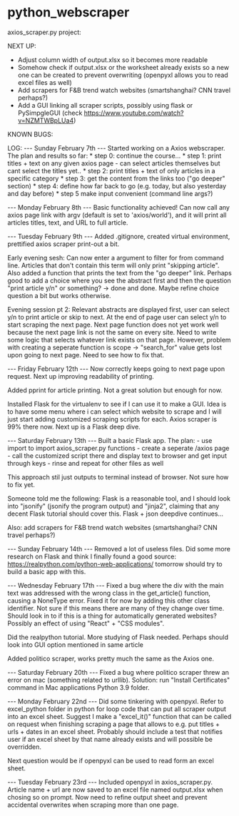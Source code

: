 # python_webscraper

axios_scraper.py project:

NEXT UP:
- Adjust column width of output.xlsx so it becomes more readable
- Somehow check if output.xlsx or the worksheet already exists so a new one can be created to prevent overwriting (openpyxl allows you to read excel files as well)
- Add scrapers for F&B trend watch websites (smartshanghai? CNN travel perhaps?)
- Add a GUI linking all scraper scripts, possibly using flask or PySimpgleGUI (check https://www.youtube.com/watch?v=NZMTWBpLUa4)


KNOWN BUGS:

LOG:
--- Sunday February 7th ---
Started working on a Axios webscraper. The plan and results so far:
    * step 0: continue the course...
    * step 1: print titles + text on any given axios page
        - can select articles themselves but cant select the titles yet..
    * step 2: print titles + text of only articles in a specific category
    * step 3: get the content from the links too ("go deeper" section)
    * step 4: define how far back to go (e.g. today, but also yesterday and day before)
    * step 5 make input convenient (command line args?)

--- Monday February 8th ---
Basic functionality achieved! Can now call any axios page link with argv (default is set to 'axios/world'), and it will print all articles titles, text, and URL to full article.

--- Tuesday February 9th ---
Added .gitignore, created virtual environment, prettified axios scraper print-out a bit.

Early evening sesh: Can now enter a argument to filter for from command line.  Articles that don't contain this term will only print "skipping article". Also added a function that prints the text from the "go deeper" link. Perhaps good to add a choice where you see the abstract first and then the question "print article y/n" or something? -> done and done. Maybe refine choice question a bit but works otherwise.

Evening session pt 2: Relevant abstracts are displayed first, user can select y/n to print article or skip to next. At the end of page user can select y/n to start scraping the next page. Next page function does not yet work well because the next page link is not the same on every site. Need to write some logic that selects whatever link exists on that page. However, problem with creating a seperate function is scope -> "search_for" value gets lost upon going to next page. Need to see how to fix that.

--- Friday February 12th ---
Now correctly keeps going to next page upon request. Next up improving readability of printing.

Added pprint for article printing. Not a great solution but enough for now.

Installed Flask for the virtualenv to see if I can use it to make a GUI. Idea is to have some menu where i can select which website to scrape and I will just start adding customized scraping scripts for each. Axios scraper is 99% there now. Next up is a Flask deep dive.

--- Saturday February 13th ---
Built a basic Flask app. The plan:
    - use import to import axios_scraper.py functions
    - create a seperate /axios page
    - call the customized script there and display text to browser and get input through keys
    - rinse and repeat for other files as well 

This approach stil just outputs to terminal instead of browser. Not sure how to fix yet.

Someone told me the following: Flask is a reasonable tool, and I should look into "jsonify" (jsonify the program output) and "jinja2", claiming that any decent Flask tutorial should cover this. Flask + json deepdive continues...

Also: add scrapers for F&B trend watch websites (smartshanghai? CNN travel perhaps?)

--- Sunday February 14th ---
Removed a lot of useless files. Did some more research on Flask and think I finally found a good source: https://realpython.com/python-web-applications/ tomorrow should try to build a basic app with this. 

--- Wednesday February 17th ---
Fixed a bug where the div with the main text was addressed with the wrong class in the get_article() function, causing a NoneType error. Fixed it for now by adding this other class identifier. Not sure if this means there are many of they change over time. Should look in to if this is a thing for automatically generated websites? Possibly an effect of using "React" + "CSS modules".

Did the realpython tutorial. More studying of Flask needed. Perhaps should look into GUI option mentioned in same article

Added politico scraper, works pretty much the same as the Axios one.

--- Saturday February 20th ---
Fixed a bug where politico scraper threw an error on mac (something related to urllib). Solution: run "Install Certificates" command in Mac applications Python 3.9 folder.

--- Monday February 22nd ---
Did some tinkering with openpyxl. Refer to excel_python folder in python for loop code that can put all scraper output into an excel sheet. Suggest I make a "excel_it()" function that can be called on request when finishing scraping a page that allows to e.g. put titles + urls + dates in an excel sheet. Probably should include a test that notifies user if an excel sheet by that name already exists and will possible be overridden.

Next question would be if openpyxl can be used to read form an excel sheet.

--- Tuesday February 23rd ---
Included openpyxl in axios_scraper.py. Article name + url are now saved to an excel file named output.xlsx when chosing so on prompt. Now need to refine output sheet and prevent accidental overwrites when scraping more than one page.